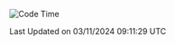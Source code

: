 <!--START_SECTION:waka-->
![Code Time](http://img.shields.io/badge/Code%20Time-1%2C511%20hrs%2019%20mins-blue)


 Last Updated on 03/11/2024 09:11:29 UTC
<!--END_SECTION:waka-->
